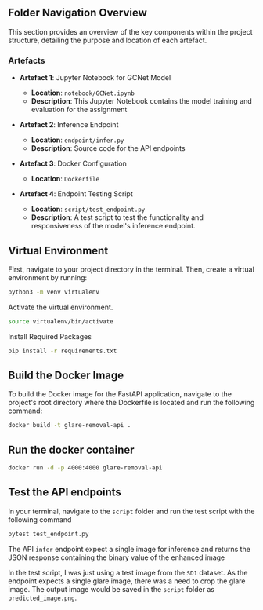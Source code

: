 ## Folder Navigation Overview

This section provides an overview of the key components within the project structure, detailing the purpose and location of each artefact.

### Artefacts

- **Artefact 1**: Jupyter Notebook for GCNet Model
  - **Location**: `notebook/GCNet.ipynb`
  - **Description**: This Jupyter Notebook contains the model training and evaluation for the assignment

- **Artefact 2**: Inference Endpoint
  - **Location**: `endpoint/infer.py`
  - **Description**: Source code for the API endpoints

- **Artefact 3**: Docker Configuration
  - **Location**: `Dockerfile`

- **Artefact 4**: Endpoint Testing Script
  - **Location**: `script/test_endpoint.py`
  - **Description**: A test script to test the functionality and responsiveness of the model's inference endpoint.


## Virtual Environment

First, navigate to your project directory in the terminal. Then, create a virtual environment by running:

```bash
python3 -m venv virtualenv
```

Activate the virtual environment.
```bash
source virtualenv/bin/activate
```

Install Required Packages
```bash
pip install -r requirements.txt
```

## Build the Docker Image

To build the Docker image for the FastAPI application, navigate to the project's root directory where the Dockerfile is located and run the following command:

```bash
docker build -t glare-removal-api .
```

## Run the docker container
```bash
docker run -d -p 4000:4000 glare-removal-api
```

## Test the API endpoints

In your terminal, navigate to the ```script``` folder and run the test script with the following command

```bash
pytest test_endpoint.py
```

The API ```infer``` endpoint expect a single image for inference and returns the JSON response containing the binary value of the enhanced image

In the test script, I was just using a test image from the  ```SD1``` dataset. As the endpoint expects a single glare image, there was a need to crop the glare image. The output image would be saved in the ```script``` folder as ```predicted_image.png```.